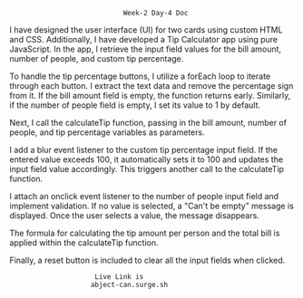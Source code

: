                                 Week-2 Day-4 Doc
 I have designed the user interface (UI) for two cards using custom HTML and CSS. Additionally, I have developed a Tip Calculator app using pure JavaScript. In the app, I retrieve the input field values for the bill amount, number of people, and custom tip percentage.

To handle the tip percentage buttons, I utilize a forEach loop to iterate through each button. I extract the text data and remove the percentage sign from it. If the bill amount field is empty, the function returns early. Similarly, if the number of people field is empty, I set its value to 1 by default.

Next, I call the calculateTip function, passing in the bill amount, number of people, and tip percentage variables as parameters.

I add a blur event listener to the custom tip percentage input field. If the entered value exceeds 100, it automatically sets it to 100 and updates the input field value accordingly. This triggers another call to the calculateTip function.

I attach an onclick event listener to the number of people input field and implement validation. If no value is selected, a "Can't be empty" message is displayed. Once the user selects a value, the message disappears.

The formula for calculating the tip amount per person and the total bill is applied within the calculateTip function.

Finally, a reset button is included to clear all the input fields when clicked.

                         Live Link is 
                        abject-can.surge.sh
